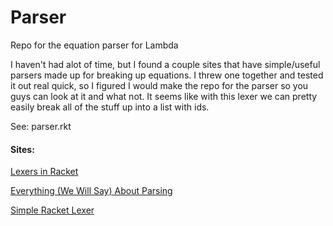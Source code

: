 # Parser
Repo for the equation parser for Lambda

I haven't had alot of time, but I found a couple sites that have simple/useful parsers made up for breaking up equations. I threw one together and tested it out real quick, so I figured I would make the repo for the parser so you guys can look at it and what not. It seems like with this lexer we can pretty easily break all of the stuff up into a list with ids.

See: parser.rkt

#### Sites:

[Lexers in Racket][1]

[Everything (We Will Say) About Parsing][2]

[Simple Racket Lexer][3]


[1]: http://matt.might.net/articles/lexers-in-racket/
[2]: https://cs.brown.edu/courses/cs173/2012/book/Everything__We_Will_Say__About_Parsing.html
[3]: https://gist.github.com/danking/1068185

